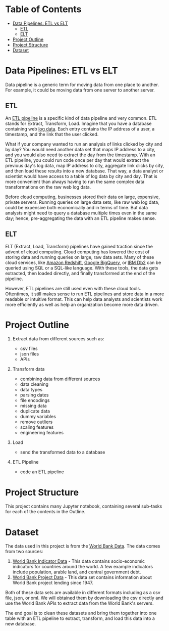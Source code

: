 # Table of Contents
- [Data Pipelines: ETL vs ELT](#Data-Pipelines:-ETL-vs-ELT)
  - [ETL](#ETL)
  - [ELT](#ELT)
- [Project Outline](#Project-Outline)
- [Project Structure](#Project-Structure)
- [Dataset](#Dataset)

# Data Pipelines: ETL vs ELT
Data pipeline is a generic term for moving data from one place to another. For example, it could be moving data 
from one server to another server.

## ETL
An [ETL pipeline](https://en.wikipedia.org/wiki/Extract,_transform,_load) is a specific kind of data pipeline 
and very common. ETL stands for Extract, Transform, Load. 
Imagine that you have a database containing web [log data](https://en.wikipedia.org/wiki/Logging_(software)). 
Each entry contains the IP address of a user, a timestamp, and the link that the user clicked.

What if your company wanted to run an analysis of links clicked by city and by day? 
You would need another data set that maps IP address to a city, and you would also need to extract the day 
from the timestamp. With an ETL pipeline, you could run code once per day that would extract the previous 
day's log data, map IP address to city, aggregate link clicks by city, and then load these results into a 
new database. That way, a data analyst or scientist would have access to a table of log data by city and day. 
That is more convenient than always having to run the same complex data transformations on the raw web log data.

Before cloud computing, businesses stored their data on large, expensive, private servers. 
Running queries on large data sets, like raw web log data, could be expensive both economically and 
in terms of time. But data analysts might need to query a database multiple times even in the same day; 
hence, pre-aggregating the data with an ETL pipeline makes sense.

## ELT
ELT (Extract, Load, Transform) pipelines have gained traction since the advent of cloud computing. 
Cloud computing has lowered the cost of storing data and running queries on large, raw data sets. 
Many of these cloud services, like [Amazon Redshift](https://aws.amazon.com/redshift/?whats-new-cards.sort-by=item.additionalFields.postDateTime&whats-new-cards.sort-order=desc),
[Google BigQuery](https://cloud.google.com/bigquery/), or [IBM Db2](https://www.ibm.com/cloud/db2-warehouse-on-cloud) 
can be queried using SQL or a SQL-like language. 
With these tools, the data gets extracted, then loaded directly, and finally transformed at the end of 
the pipeline.

However, ETL pipelines are still used even with these cloud tools. Oftentimes, it still makes sense to run ETL pipelines 
and store data in a more readable or intuitive format. This can help data analysts and scientists work more efficiently 
as well as help an organization become more data driven.

# Project Outline
1. Extract data from different sources such as:
   + csv files
   + json files
   + APIs

2. Transform data
   + combining data from different sources
   + data cleaning
   + data types
   + parsing dates
   + file encodings
   + missing data
   + duplicate data
   + dummy variables
   + remove outliers
   + scaling features
   + engineering features

3. Load
   + send the transformed data to a database

4. ETL Pipeline
   + code an ETL pipeline

# Project Structure
This project contains many Jupyter notebook, containing several sub-tasks for each of the contents in the Outline.

# Dataset
The data used in this project is from the [World Bank Data](https://www.worldbank.org/en/region/eap/publication/long-covid-east-asia-and-pacific-economic-update-october-2021?cid=eap_tt_asiapacific_en_extp&gclid=Cj0KCQjw5JSLBhCxARIsAHgO2Sfs5c1Dt4voOmnIo-E46U_y5qoFUjdd-9e8Ufu3h5ZHJ3GKv5x5_00aAhRsEALw_wcB). 
The data comes from two sources:
1. [World Bank Indicator Data](https://data.worldbank.org/indicator) - This data contains socio-economic indicators for 
countries around the world. A few example indicators include population, arable land, and central government debt.
2. [World Bank Project Data](https://datacatalog.worldbank.org/dataset/world-bank-projects-operations) - This data set 
contains information about World Bank project lending since 1947.

Both of these data sets are available in different formats including as a csv file, json, or xml. We will obtained them
by downloading the csv directly and use the World Bank APIs to extract data from the World Bank's servers.

The end goal is to clean these datasets and bring them together into one table with an ETL pipeline to extract, transform,
and load this data into a new database.
